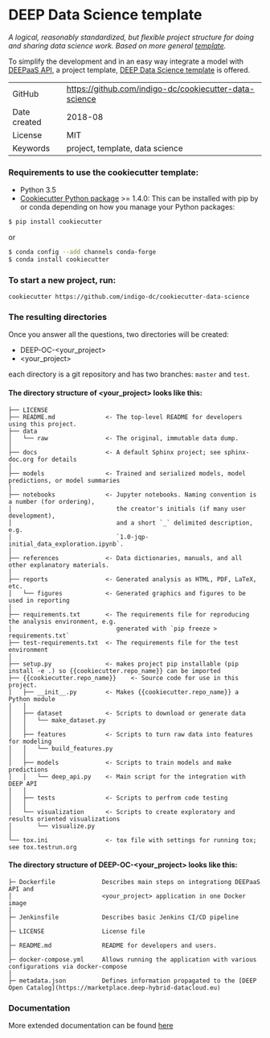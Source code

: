 # DEEP Data Science template

_A logical, reasonably standardized, but flexible project structure for doing and sharing data science work. 
Based on more general [template](http://drivendata.github.io/cookiecutter-data-science/)._

To simplify the development and in an easy way integrate a model with [DEEPaaS API](https://github.com/indigo-dc/DEEPaaS),
a project template, [DEEP Data Science template](https://github.com/indigo-dc/cookiecutter-data-science) is offered.

|              |                                                        |
|--------------|--------------------------------------------------------|
| GitHub       | https://github.com/indigo-dc/cookiecutter-data-science |
| Date created | 2018-08                                                |
| License      | MIT                                                    |
| Keywords     | project, template, data science                        |


### Requirements to use the cookiecutter template:
 - Python 3.5
 - [Cookiecutter Python package](http://cookiecutter.readthedocs.org/en/latest/installation.html) >= 1.4.0: This can be installed with pip by or conda depending on how you manage your Python packages:

``` bash
$ pip install cookiecutter
```

or

``` bash
$ conda config --add channels conda-forge
$ conda install cookiecutter
```


### To start a new project, run:

    cookiecutter https://github.com/indigo-dc/cookiecutter-data-science


### The resulting directories

Once you answer all the questions, two directories will be created:
 - DEEP-OC-<your_project>
 - <your_project>

each directory is a git repository and has two branches: `master` and `test`.

#### The directory structure of <your_project> looks like this: 

```
├── LICENSE
├── README.md              <- The top-level README for developers using this project.
├── data
│   └── raw                <- The original, immutable data dump.
│
├── docs                   <- A default Sphinx project; see sphinx-doc.org for details
│
├── models                 <- Trained and serialized models, model predictions, or model summaries
│
├── notebooks              <- Jupyter notebooks. Naming convention is a number (for ordering),
│                             the creator's initials (if many user development), 
│                             and a short `_` delimited description, e.g.
│                             `1.0-jqp-initial_data_exploration.ipynb`.
│
├── references             <- Data dictionaries, manuals, and all other explanatory materials.
│
├── reports                <- Generated analysis as HTML, PDF, LaTeX, etc.
│   └── figures            <- Generated graphics and figures to be used in reporting
│
├── requirements.txt       <- The requirements file for reproducing the analysis environment, e.g.
│                             generated with `pip freeze > requirements.txt`
├── test-requirements.txt  <- The requirements file for the test environment
│
├── setup.py               <- makes project pip installable (pip install -e .) so {{cookiecutter.repo_name}} can be imported
├── {{cookiecutter.repo_name}}    <- Source code for use in this project.
│   ├── __init__.py        <- Makes {{cookiecutter.repo_name}} a Python module
│   │
│   ├── dataset            <- Scripts to download or generate data
│   │   └── make_dataset.py
│   │
│   ├── features           <- Scripts to turn raw data into features for modeling
│   │   └── build_features.py
│   │
│   ├── models             <- Scripts to train models and make predictions
│   │   └── deep_api.py    <- Main script for the integration with DEEP API
│   │
│   ├── tests              <- Scripts to perfrom code testing
│   │
│   └── visualization      <- Scripts to create exploratory and results oriented visualizations
│       └── visualize.py
│
└── tox.ini                <- tox file with settings for running tox; see tox.testrun.org
```

#### The directory structure of DEEP-OC-<your_project> looks like this: 

```
├─ Dockerfile             Describes main steps on integrationg DEEPaaS API and
│                         <your_project> application in one Docker image
│
├─ Jenkinsfile            Describes basic Jenkins CI/CD pipeline
│
├─ LICENSE                License file
│
├─ README.md              README for developers and users.
│
├─ docker-compose.yml     Allows running the application with various configurations via docker-compose
│
├─ metadata.json          Defines information propagated to the [DEEP Open Catalog](https://marketplace.deep-hybrid-datacloud.eu)
```

### Documentation

More extended documentation can be found [here](http://docs.deep-hybrid-datacloud.eu/en/latest/user/overview/cookiecutter-template.html)

